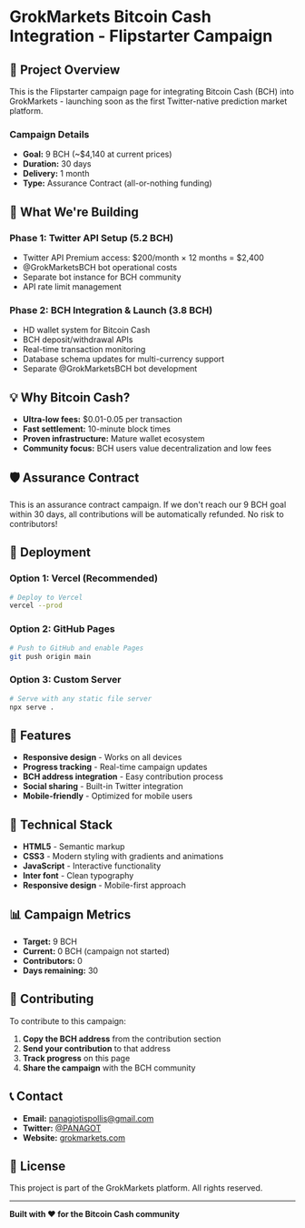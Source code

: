 # GrokMarkets Bitcoin Cash Integration - Flipstarter Campaign

## 🚀 Project Overview

This is the Flipstarter campaign page for integrating Bitcoin Cash (BCH) into GrokMarkets - launching soon as the first Twitter-native prediction market platform.

### Campaign Details
- **Goal:** 9 BCH (~$4,140 at current prices)
- **Duration:** 30 days
- **Delivery:** 1 month
- **Type:** Assurance Contract (all-or-nothing funding)

## 🎯 What We're Building

### Phase 1: Twitter API Setup (5.2 BCH)
- Twitter API Premium access: $200/month × 12 months = $2,400
- @GrokMarketsBCH bot operational costs
- Separate bot instance for BCH community
- API rate limit management

### Phase 2: BCH Integration & Launch (3.8 BCH)
- HD wallet system for Bitcoin Cash
- BCH deposit/withdrawal APIs
- Real-time transaction monitoring
- Database schema updates for multi-currency support
- Separate @GrokMarketsBCH bot development

## 💡 Why Bitcoin Cash?

- **Ultra-low fees:** $0.01-0.05 per transaction
- **Fast settlement:** 10-minute block times
- **Proven infrastructure:** Mature wallet ecosystem
- **Community focus:** BCH users value decentralization and low fees

## 🛡️ Assurance Contract

This is an assurance contract campaign. If we don't reach our 9 BCH goal within 30 days, all contributions will be automatically refunded. No risk to contributors!

## 🚀 Deployment

### Option 1: Vercel (Recommended)
```bash
# Deploy to Vercel
vercel --prod
```

### Option 2: GitHub Pages
```bash
# Push to GitHub and enable Pages
git push origin main
```

### Option 3: Custom Server
```bash
# Serve with any static file server
npx serve .
```

## 📱 Features

- **Responsive design** - Works on all devices
- **Progress tracking** - Real-time campaign updates
- **BCH address integration** - Easy contribution process
- **Social sharing** - Built-in Twitter integration
- **Mobile-friendly** - Optimized for mobile users

## 🔧 Technical Stack

- **HTML5** - Semantic markup
- **CSS3** - Modern styling with gradients and animations
- **JavaScript** - Interactive functionality
- **Inter font** - Clean typography
- **Responsive design** - Mobile-first approach

## 📊 Campaign Metrics

- **Target:** 9 BCH
- **Current:** 0 BCH (campaign not started)
- **Contributors:** 0
- **Days remaining:** 30

## 🤝 Contributing

To contribute to this campaign:

1. **Copy the BCH address** from the contribution section
2. **Send your contribution** to that address
3. **Track progress** on this page
4. **Share the campaign** with the BCH community

## 📞 Contact

- **Email:** panagiotispollis@gmail.com
- **Twitter:** [@PANAGOT](https://twitter.com/PANAGOT)
- **Website:** [grokmarkets.com](https://grokmarkets.com)

## 📄 License

This project is part of the GrokMarkets platform. All rights reserved.

---

**Built with ❤️ for the Bitcoin Cash community**
